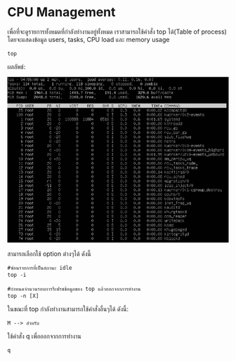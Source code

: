 # CPU Management


เพื่อที่จะดูรายการทั้งหมดที่กำลังทำงานอยู่ทั้งหมด เราสามารถใช้คำสั่ง top ได้(Table of process) โดยจะแสดงข้อมูล users, tasks, CPU load และ memory usage
```
top
```

ผลลัพธ์:

![alt text](https://github.com/63070078/Resources-Management-3/blob/main/img/top.png?raw=true)

สามารถเลือกใช้ option ต่างๆได้ ดังนี้
```
#ซ่อนรายการที่เป็นสถานะ idle
top -i

#กำหนดจำนวนรอบการรีเฟรชข้อมูลของ top แล้วออกจากการทำงาน
top -n [X]
```

ในขณะที่ top กำลังทำงานสามารถใช้คำสั่งอื่นๆได้ ดังนี้:
```
M --> สำหรับ
```
ใช้คำสั่ง q เพื่อออกจากการทำงาน
```
q
```
